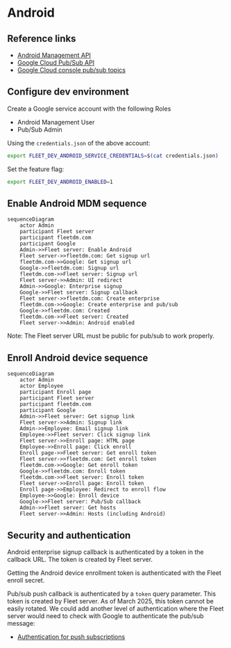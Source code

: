 # Android

## Reference links
- [Android Management API](https://developers.google.com/android/management/reference/rest)
- [Google Cloud Pub/Sub API](https://cloud.google.com/pubsub/docs/reference/rest)
- [Google Cloud console pub/sub topics](https://console.cloud.google.com/cloudpubsub/topic/list)

## Configure dev environment

Create a Google service account with the following Roles
- Android Management User
- Pub/Sub Admin

Using the `credentials.json` of the above account:
```bash
export FLEET_DEV_ANDROID_SERVICE_CREDENTIALS=$(cat credentials.json)
```

Set the feature flag:
```bash
export FLEET_DEV_ANDROID_ENABLED=1
```

## Enable Android MDM sequence

```mermaid
sequenceDiagram
    actor Admin
    participant Fleet server
    participant fleetdm.com
    participant Google
    Admin->>Fleet server: Enable Android
    Fleet server->>fleetdm.com: Get signup url
    fleetdm.com->>Google: Get signup url
    Google->>fleetdm.com: Signup url
    fleetdm.com->>Fleet server: Signup url
    Fleet server->>Admin: UI redirect
    Admin->>Google: Enterprise signup
    Google->>Fleet server: Signup callback
    Fleet server->>fleetdm.com: Create enterprise
    fleetdm.com->>Google: Create enterprise and pub/sub
    Google->>fleetdm.com: Created
    fleetdm.com->>Fleet server: Created
    Fleet server->>Admin: Android enabled
```

Note: The Fleet server URL must be public for pub/sub to work properly.

## Enroll Android device sequence

```mermaid
sequenceDiagram
    actor Admin
    actor Employee
    participant Enroll page
    participant Fleet server
    participant fleetdm.com
    participant Google
    Admin->>Fleet server: Get signup link
    Fleet server->>Admin: Signup link
    Admin->>Employee: Email signup link
    Employee->>Fleet server: Click signup link
    Fleet server->>Enroll page: HTML page
    Employee->>Enroll page: Click enroll
    Enroll page->>Fleet server: Get enroll token
    Fleet server->>fleetdm.com: Get enroll token
    fleetdm.com->>Google: Get enroll token
    Google->>fleetdm.com: Enroll token
    fleetdm.com->>Fleet server: Enroll token
    Fleet server->>Enroll page: Enroll token
    Enroll page->>Employee: Redirect to enroll flow
    Employee->>Google: Enroll device
    Google->>Fleet server: Pub/Sub callback
    Admin->>Fleet server: Get hosts
    Fleet server->>Admin: Hosts (including Android)
```

## Security and authentication

Android enterprise signup callback is authenticated by a token in the callback URL. The token is created by Fleet server.

Getting the Android device enrollment token is authenticated with the Fleet enroll secret.

Pub/sub push callback is authenticated by a `token` query parameter. This token is created by Fleet server. As of March 2025, this token cannot be easily rotated. We could add another level of authentication where the Fleet server would need to check with Google to authenticate the pub/sub message:
- [Authentication for push subscriptions](https://cloud.google.com/pubsub/docs/authenticate-push-subscriptions)
